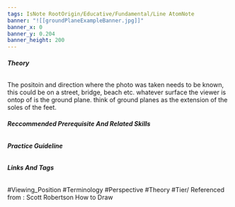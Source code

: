 ```yaml
---
tags: IsNote RootOrigin/Educative/Fundamental/Line AtomNote 
banner: "![[groundPlaneExampleBanner.jpg]]"
banner_x: 0
banner_y: 0.204
banner_height: 200
---
```


###### **_Theory_**
The positoin and direction where the photo was taken needs to be known, this could be on a street, bridge, beach etc. whatever surface the viewer is ontop of is the ground plane. think of ground planes as the extension of the soles of the feet. 

###### **_Reccommended Prerequisite And Related Skills_**
###### **_Practice Guideline_**

###### **_Links And Tags_**
#Viewing_Position #Terminology #Perspective #Theory #Tier/
Referenced from : Scott Robertson How to Draw
